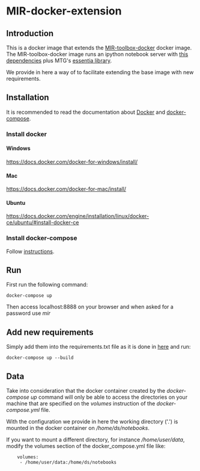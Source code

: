 # MIR-docker-extension

## Introduction
This is a docker image that extends the [MIR-toolbox-docker](https://github.com/MTG/MIR-toolbox-docker)
docker image. The MIR-toolbox-docker image runs an ipython notebook server with [this dependencies](https://github.com/MTG/MIR-toolbox-docker)
plus MTG's [essentia library](http://essentia.upf.edu/documentation/).

We provide in here a way of to facilitate extending the base image with new requirements.

## Installation
It is recommended to read the documentation about [Docker](https://docs.docker.com/)
and [docker-compose](https://docs.docker.com/compose/).

### Install docker
#### Windows
https://docs.docker.com/docker-for-windows/install/

#### Mac
https://docs.docker.com/docker-for-mac/install/

#### Ubuntu
https://docs.docker.com/engine/installation/linux/docker-ce/ubuntu/#install-docker-ce

### Install docker-compose
Follow [instructions](https://docs.docker.com/compose/install/).

## Run
First run the following command:

    docker-compose up

Then access localhost:8888 on your browser and when asked for a password use _mir_

## Add new requirements
Simply add them into the requirements.txt file as it is done in [here](https://github.com/MTG/MIR-toolbox-docker/blob/master/requirements.txt)
and run:

    docker-compose up --build

## Data
Take into consideration that the docker container created by the _docker-compose up_ command will
only be able to access the directories on your machine that are specified on the _volumes_
instruction of the _docker-compose.yml_ file.

With the configuration we provide in here the working directory ('.') is mounted in the
docker container on _/home/ds/notebooks_.

If you want to mount a different directory, for instance _/home/user/data_, modify the volumes section of the
docker_compose.yml file like:

```
    volumes:
     - /home/user/data:/home/ds/notebooks
```